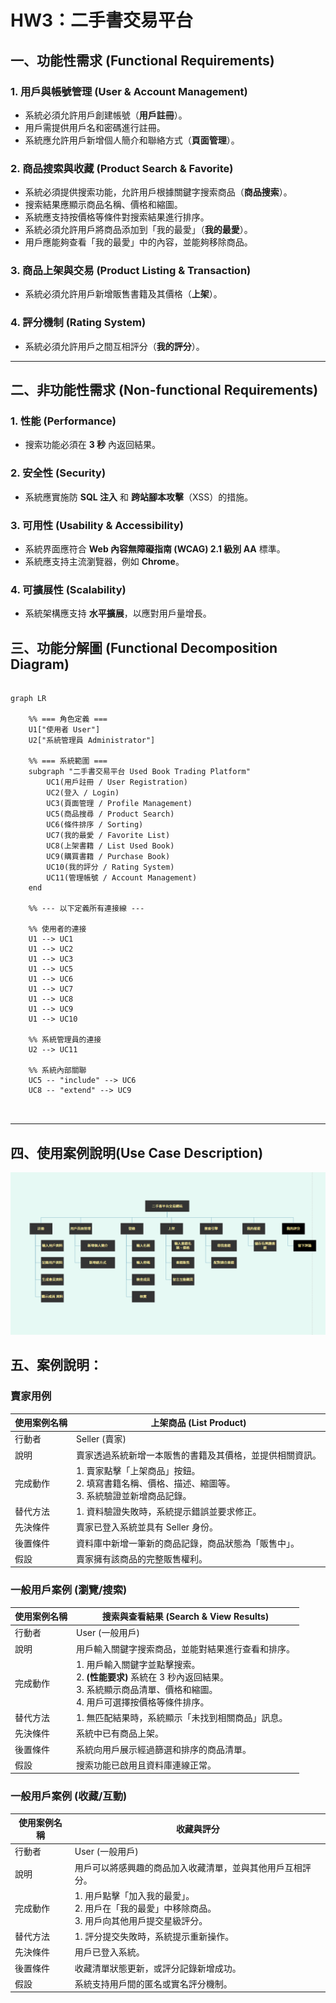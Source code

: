 #  HW3：二手書交易平台

## 一、功能性需求 (Functional Requirements)

### 1. 用戶與帳號管理 (User & Account Management)

* 系統必須允許用戶創建帳號（**用戶註冊**）。
* 用戶需提供用戶名和密碼進行註冊。
* 系統應允許用戶新增個人簡介和聯絡方式（**頁面管理**）。

### 2. 商品搜索與收藏 (Product Search & Favorite)

* 系統必須提供搜索功能，允許用戶根據關鍵字搜索商品（**商品搜索**）。
* 搜索結果應顯示商品名稱、價格和縮圖。
* 系統應支持按價格等條件對搜索結果進行排序。
* 系統必須允許用戶將商品添加到「我的最愛」（**我的最愛**）。
* 用戶應能夠查看「我的最愛」中的內容，並能夠移除商品。

### 3. 商品上架與交易 (Product Listing & Transaction)

* 系統必須允許用戶新增販售書籍及其價格（**上架**）。

### 4. 評分機制 (Rating System)

* 系統必須允許用戶之間互相評分（**我的評分**）。

---

## 二、非功能性需求 (Non-functional Requirements)

### 1. 性能 (Performance)

* 搜索功能必須在 **3 秒** 內返回結果。

### 2. 安全性 (Security)

* 系統應實施防 **SQL 注入** 和 **跨站腳本攻擊**（XSS）的措施。

### 3. 可用性 (Usability & Accessibility)

* 系統界面應符合 **Web 內容無障礙指南 (WCAG) 2.1 級別 AA** 標準。
* 系統應支持主流瀏覽器，例如 **Chrome**。

### 4. 可擴展性 (Scalability)

* 系統架構應支持 **水平擴展**，以應對用戶量增長。


## 三、功能分解圖 (Functional Decomposition Diagram)

```mermaid

graph LR

    %% === 角色定義 ===
    U1["使用者 User"]
    U2["系統管理員 Administrator"]

    %% === 系統範圍 ===
    subgraph "二手書交易平台 Used Book Trading Platform"
        UC1(用戶註冊 / User Registration)
        UC2(登入 / Login)
        UC3(頁面管理 / Profile Management)
        UC5(商品搜尋 / Product Search)
        UC6(條件排序 / Sorting)
        UC7(我的最愛 / Favorite List)
        UC8(上架書籍 / List Used Book)
        UC9(購買書籍 / Purchase Book)
        UC10(我的評分 / Rating System)
        UC11(管理帳號 / Account Management)
    end

    %% --- 以下定義所有連接線 ---

    %% 使用者的連接
    U1 --> UC1
    U1 --> UC2
    U1 --> UC3
    U1 --> UC5
    U1 --> UC6
    U1 --> UC7
    U1 --> UC8
    U1 --> UC9
    U1 --> UC10

    %% 系統管理員的連接
    U2 --> UC11

    %% 系統內部關聯
    UC5 -- "include" --> UC6
    UC8 -- "extend" --> UC9

   
```

---



## 四、使用案例說明(Use Case Description)

![使用案例](功能圖.png)


## 五、案例說明：

### 賣家用例

| 使用案例名稱 |  上架商品 (List Product) |
|--------------|-----------------------------|
| 行動者       | Seller (賣家)               |
| 說明         | 賣家透過系統新增一本販售的書籍及其價格，並提供相關資訊。 |
| 完成動作     | 1. 賣家點擊「上架商品」按鈕。<br>2. 填寫書籍名稱、價格、描述、縮圖等。<br>3. 系統驗證並新增商品記錄。 |
| 替代方法     | 1. 資料驗證失敗時，系統提示錯誤並要求修正。 |
| 先決條件     | 賣家已登入系統並具有 Seller 身份。 |
| 後置條件     | 資料庫中新增一筆新的商品記錄，商品狀態為「販售中」。 |
| 假設         | 賣家擁有該商品的完整販售權利。 |

### 一般用戶案例 (瀏覽/搜索)

| 使用案例名稱 |搜索與查看結果 (Search & View Results) |
|--------------|--------------------------------------------------|
| 行動者       | User (一般用戶)                                  |
| 說明         | 用戶輸入關鍵字搜索商品，並能對結果進行查看和排序。 |
| 完成動作     | 1. 用戶輸入關鍵字並點擊搜索。<br>2. **(性能要求)** 系統在 3 秒內返回結果。<br>3. 系統顯示商品清單、價格和縮圖。<br>4. 用戶可選擇按價格等條件排序。 |
| 替代方法     | 1. 無匹配結果時，系統顯示「未找到相關商品」訊息。 |
| 先決條件     | 系統中已有商品上架。 |
| 後置條件     | 系統向用戶展示經過篩選和排序的商品清單。 |
| 假設         | 搜索功能已啟用且資料庫連線正常。 |

### 一般用戶案例 (收藏/互動)

| 使用案例名稱 |  收藏與評分 |
|--------------|----------------------|
| 行動者       | User (一般用戶)      |
| 說明         | 用戶可以將感興趣的商品加入收藏清單，並與其他用戶互相評分。 |
| 完成動作     | 1. 用戶點擊「加入我的最愛」。<br>2. 用戶在「我的最愛」中移除商品。<br>3. 用戶向其他用戶提交星級評分。 |
| 替代方法     | 1. 評分提交失敗時，系統提示重新操作。 |
| 先決條件     | 用戶已登入系統。 |
| 後置條件     | 收藏清單狀態更新，或評分記錄新增成功。 |
| 假設         | 系統支持用戶間的匿名或實名評分機制。 |


